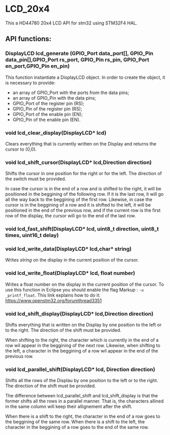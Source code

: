 # LCD_20x4
This a HD44780 20x4 LCD API for stm32 using STM32F4 HAL.

## API functions:
### DisplayLCD lcd_generate (GPIO_Port data_port[], GPIO_Pin data_pin[],GPIO_Port rs_port, GPIO_Pin rs_pin, GPIO_Port en_port,GPIO_Pin en_pin)
This function instantiate a DisplayLCD object. In order to create the object, it is necessary to provide:
* an array of GPIO_Port with the ports from the data pins;
* an array of GPIO_Pin with the data pins;
* GPIO_Port of the register pin (RS);
* GPIO_Pin of the register pin (RS);
* GPIO_Port of the enable pin (EN);
* GPIO_Pin of the enable pin (EN).

### void lcd_clear_display(DisplayLCD* lcd)
Clears everything that is currently written on the Display and returns the cursor to (0,0).

### void lcd_shift_cursor(DisplayLCD* lcd,Direction direction)
Shifts the cursor in one position for the right or for the left. The direction of the switch must be provided. 

In case the cursor is in the end of a row and is shifted to the right, it will be positioned in the beggining of the following row. If it is the last row, it will go all the way back to the beggining of the first row. Likewise, in case the cursor is in the beggining of a row and it is shifted to the left, it will be positioned in the end of the previous row, and if the current row is the first row of the display, the cursor will go to the end of the last row.

### void lcd_fast_shift(DisplayLCD* lcd, uint8_t direction, uint8_t times, uint16_t delay)

### void lcd_write_data(DisplayLCD* lcd,char* string)
Writes *string* on the display in the current position of the cursor. 

### void lcd_write_float(DisplayLCD* lcd, float number)
Writes a float number on the display in the current position of the cursor. To use this function in Eclipse you should enable the flag Markup : `-u _printf_float`. This link explains how to do it: https://www.openstm32.org/forumthread3351

### void lcd_shift_display(DisplayLCD* lcd,Direction direction)
Shifts everything that is written on the Display by one position to the left or to the right. The direction of the shift must be provided. 

When shifting to the right, the character which is currently in the end of a row wil appear in the beggining of the next row. Likewise, when shifting to the left, a character in the beggining of a row wil appear in the end of the previous row.

### void lcd_parallel_shift(DisplayLCD* lcd, Direction direction)
Shifts all the rows of the Displau by one position to the left or to the right. The direction of the shift must be provided.

The difference between lcd_parallel_shift and lcd_shift_display is that the former shifts all the rows in a parallel manner. That is, the characters allined in the same column will keep their allignement after the shift.

When there is a shift to the right, the character in the end of a row goes to the beggining of the same row. When there is a shift to the left, the character in the beggining of a row goes to the end of the same row.
